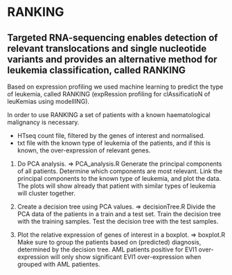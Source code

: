 # RANKING
## Targeted RNA-sequencing enables detection of relevant translocations and single nucleotide variants and provides an alternative method for leukemia classification, called RANKING

Based on expression profiling we used machine learning to predict the type of leukemia, called RANKING (expRession profiling for clAssificatioN of leuKemias using modellING).

In order to use RANKING a set of patients with a known haematological malignancy is necessary. 
* HTseq count file, filtered by the genes of interest and normalised.
* txt file with the known type of leukemia of the patients, and if this is known, the over-expression of relevant genes.  
  

1. Do PCA analysis. => PCA_analysis.R
Generate the principal components of all patients. Determine which components are most relevant. Link the principal components to the known type of leukemia, and plot the data. The plots will show already that patient with similar types of leukemia will cluster together.

2. Create a decision tree using PCA values. => decisionTree.R
Divide the PCA data of the patients in a train and a test set. Train the decision tree with the training samples. Test the decision tree with the test samples. 

3. Plot the relative expression of genes of interest in a boxplot. => boxplot.R
Make sure to group the patients based on (predicted) diagnosis, determined by the decision tree. 
AML patients positive for EVI1 over-expression will only show significant EVI1 over-expression when grouped with AML patientes.

